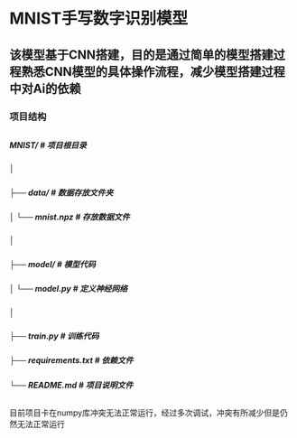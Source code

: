 # MNIST手写数字识别模型

## 该模型基于CNN搭建，目的是通过简单的模型搭建过程熟悉CNN模型的具体操作流程，减少模型搭建过程中对Ai的依赖

### 项目结构
##
##### MNIST/                     # 项目根目录
##### │
##### ├── data/                  # 数据存放文件夹
##### │   └── mnist.npz          # 存放数据文件
##### │
##### ├── model/                 # 模型代码
##### │   └── model.py           # 定义神经网络
##### │
##### ├── train.py               # 训练代码
##### ├── requirements.txt       # 依赖文件
##### └── README.md              # 项目说明文件

##

目前项目卡在numpy库冲突无法正常运行，经过多次调试，冲突有所减少但是仍然无法正常运行